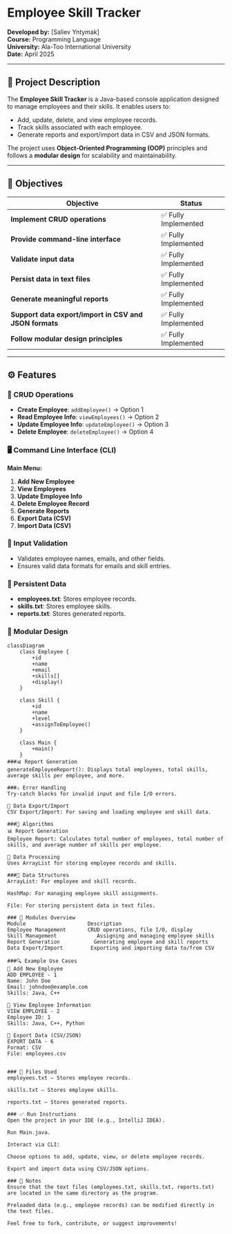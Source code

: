 # Employee Skill Tracker

**Developed by:** [Saliev Yntymak]  
**Course:** Programming Language  
**University:** Ala-Too International University  
**Date:** April 2025

---

## 📘 Project Description

The **Employee Skill Tracker** is a Java-based console application designed to manage employees and their skills. It enables users to:

- Add, update, delete, and view employee records.
- Track skills associated with each employee.
- Generate reports and export/import data in CSV and JSON formats.

The project uses **Object-Oriented Programming (OOP)** principles and follows a **modular design** for scalability and maintainability.

---

## 🎯 Objectives

| Objective                                            | Status           |
| ---------------------------------------------------- | ---------------- |
| **Implement CRUD operations**                        | ✅ Fully Implemented |
| **Provide command-line interface**                   | ✅ Fully Implemented |
| **Validate input data**                              | ✅ Fully Implemented |
| **Persist data in text files**                       | ✅ Fully Implemented |
| **Generate meaningful reports**                      | ✅ Fully Implemented |
| **Support data export/import in CSV and JSON formats**| ✅ Fully Implemented |
| **Follow modular design principles**                | ✅ Fully Implemented |

---

## ⚙️ Features

### 🔄 CRUD Operations

- **Create Employee**: `addEmployee()` → Option 1
- **Read Employee Info**: `viewEmployees()` → Option 2
- **Update Employee Info**: `updateEmployee()` → Option 3
- **Delete Employee**: `deleteEmployee()` → Option 4

### 🖥️ Command Line Interface (CLI)

**Main Menu:**

1. **Add New Employee**
2. **View Employees**
3. **Update Employee Info**
4. **Delete Employee Record**
5. **Generate Reports**
6. **Export Data (CSV)**
7. **Import Data (CSV)**

### 🧪 Input Validation

- Validates employee names, emails, and other fields.
- Ensures valid data formats for emails and skill entries.

### 💾 Persistent Data

- **employees.txt**: Stores employee records.
- **skills.txt**: Stores employee skills.
- **reports.txt**: Stores generated reports.

### 🧩 Modular Design

```plaintext
classDiagram
    class Employee {
        +id
        +name
        +email
        +skills[]
        +display()
    }

    class Skill {
        +id
        +name
        +level
        +assignToEmployee()
    }

    class Main {
        +main()
    }
###📊 Report Generation
generateEmployeeReport(): Displays total employees, total skills, average skills per employee, and more.

###⚠️ Error Handling
Try-catch blocks for invalid input and file I/O errors.

🔐 Data Export/Import
CSV Export/Import: For saving and loading employee and skill data.

###🧠 Algorithms
📊 Report Generation
Employee Report: Calculates total number of employees, total number of skills, and average number of skills per employee.

🧩 Data Processing
Uses ArrayList for storing employee records and skills.

###💾 Data Structures
ArrayList: For employee and skill records.

HashMap: For managing employee skill assignments.

File: For storing persistent data in text files.

### 🧩 Modules Overview
Module                    Description
Employee Management	      CRUD operations, file I/O, display
Skill Management	         Assigning and managing employee skills
Report Generation	        Generating employee and skill reports
Data Export/Import	       Exporting and importing data to/from CSV

###🔍 Example Use Cases
🧪 Add New Employee
ADD EMPLOYEE - 1
Name: John Doe
Email: johndoe@example.com
Skills: Java, C++

🧪 View Employee Information
VIEW EMPLOYEE - 2
Employee ID: 1
Skills: Java, C++, Python

🧪 Export Data (CSV/JSON)
EXPORT DATA - 6
Format: CSV
File: employees.csv


### 📁 Files Used
employees.txt — Stores employee records.

skills.txt — Stores employee skills.

reports.txt — Stores generated reports.

### ✅ Run Instructions
Open the project in your IDE (e.g., IntelliJ IDEA).

Run Main.java.

Interact via CLI:

Choose options to add, update, view, or delete employee records.

Export and import data using CSV/JSON options.

### 📌 Notes
Ensure that the text files (employees.txt, skills.txt, reports.txt) are located in the same directory as the program.

Preloaded data (e.g., employee records) can be modified directly in the text files.

Feel free to fork, contribute, or suggest improvements!



